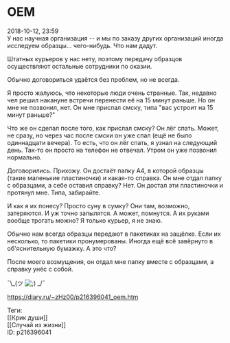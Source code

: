 OEM
====

   
 2018-10-12, 23:59   
  У нас научная организация -- и мы по заказу других организаций иногда исследуем образцы... чего-нибудь. Что нам дадут.   
   
 Штатных курьеров у нас нету, поэтому передачу образцов осуществляют остальные сотрудники по оказии.   
   
 Обычно договориться удаётся без проблем, но не всегда.   
   
 Я просто жалуюсь, что некоторые люди очень странные. Так, недавно чел решил накануне встречи перенести её на 15 минут раньше. Но он мне не позвонил, нет. Он мне прислал смску, типа "вас устроит на 15 минут раньше?"   
   
 Что же он сделал после того, как прислал смску? Он лёг спать. Может, не сразу, но через час после смски он уже спал (ещё не было одиннадцати вечера). То есть, что он лёг спать, я узнал на следующий день. Так-то он просто на телефон не отвечал. Утром он уже позвонил нормально.   
   
 Договорились. Прихожу. Он достаёт папку A4, в которой образцы (такие маленькие пластиночки) и какая-то справка. Он мне отдал папку с образцами, а себе оставил справку? Нет. Он достал эти пластиночки и протянул мне. Типа, забирайте.   
   
 И как я их понесу? Просто суну в сумку? Они там, возможно, затеряются. И уж точно запылятся. А может, помнутся. А их руками вообще трогать можно? Я только курьер, я не знаю.   
   
 Обычно нам всегда образцы передают в пакетиках на защёлке. Если их несколько, то пакетики пронумерованы. Иногда ещё всё завёрнуто в об'яснительную бумажку. А это что?   
   
 После моего возмущения, он отдал мне папку вместе с образцами, а справку унёс с собой.   
   
 ¯\\_(ツ ![;)](/picture/1136.gif) \_/¯   
    
 <https://diary.ru/~zHz00/p216396041_oem.htm>   
   
 Теги:   
 [[Крик души]]   
 [[Случай из жизни]]   
 ID: p216396041